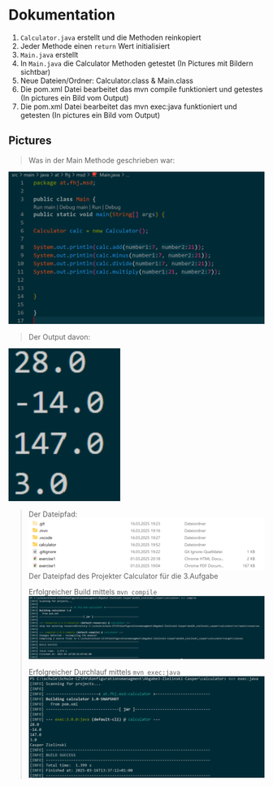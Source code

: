 # Dokumentation

1. ``Calculator.java`` erstellt und die Methoden reinkopiert
2. Jeder Methode einen ``return`` Wert initialisiert
3. ``Main.java`` erstellt
4. In ``Main.java`` die Calculator Methoden getestet (In Pictures mit Bildern sichtbar)
5. Neue Dateien/Ordner: Calculator.class & Main.class
6. Die pom.xml Datei bearbeitet das mvn compile funktioniert und getestes (In pictures ein Bild vom Output)
7. Die pom.xml Datei bearbeitet das mvn exec:java funktioniert und getesten (In pictures ein Bild vom Output)

## Pictures

> Was in der Main Methode geschrieben war:
>
![calctest](resources/images/CalcTest.png)
> Der Output davon:
>
![output](resources/images/Output.png)
>
> Der Dateipfad:
![Dateipfad](resources/images/ex3_1.png)
> Der Dateipfad des Projekter Calculator für die 3.Aufgabe
>
>Erfolgreicher Build mittels ``mvn compile``
![mvn_compile](resources/images/MVNComp.png)
>
>Erfolgreicher Durchlauf mittels ``mvn exec:java``
![mvn_exec:java](resources/images/mvn_exec__java.png)
